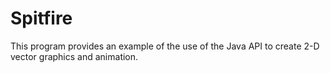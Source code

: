 # Spitfire

This program provides an example of the use of the Java API to create 2-D vector graphics and animation.
